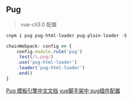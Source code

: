 ## Pug


> vue-cli3.0 配置
```js
cnpm i pug pug-html-loader pug-plain-loader -S

chainWebpack: config => {
    config.module.rule('pug')
    .test(/\.pug/)
    .use('pug-html-loader')
    .loader('pug-html-loader')
    .end()
}
```


[Pug 模板引擎中文文档](https://pugjs.bootcss.com/api/getting-started.html)
[vue脚手架中 pug插件配置](https://blog.csdn.net/diecuoxie4468/article/details/102360884)

